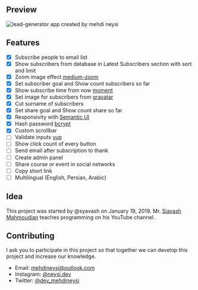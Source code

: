 ## Preview
![lead-generator app created by mehdi neysi](https://i.ibb.co/qxwr3vV/lead-generator.png)
## Features

 - [x] Subscribe people to email list
 - [x] Show subscribers from database in Latest Subscribers section with sort and limit
 - [x] Zoom image effect [medium-zoom](https://www.npmjs.com/package/medium-zoom)
 - [x] Set subscriber goal and Show count subscribers so far
 - [x] Show subscribe time from now [moment](https://www.npmjs.com/package/moment)
 - [x] Set image for subscribers from [gravatar](https://www.npmjs.com/package/gravatar)
 - [x] Cut surname of subscribers
 - [x] Set share goal and Show count share so far
 - [x] Responsivity with [Semantic UI](https://semantic-ui.com)
 - [x] Hash password [bcrypt](https://www.npmjs.com/package/bcrypt)
 - [x] Custom scrollbar
 - [ ] Validate inputs [yup](https://www.npmjs.com/package/yup)
 - [ ] Show click count of every button
 - [ ] Send email after subscription to thank
 - [ ] Create admin panel
 - [ ] Share course or event in social networks
 - [ ] Copy short link
 - [ ] Multilingual (English, Persian, Arabic)
## Idea
This project was started by @syavash on January 19, 2019.
Mr. [Siavash Mahmoudian](https://www.youtube.com/c/Syavash) teaches programming on his YouTube channel.
## Contributing
I ask you to participate in this project so that together we can develop this project and increase our knowledge.
-   Email:  [mehdineysi@outlook.com](mailto:mehdineysi@outlook.com)
-   Instagram:  [@neysi.dev](https://instagram.com/neysi.dev)
-   Twitter:  [@dev_mehdineysi](https://twitter.com/dev_mehdineysi)
